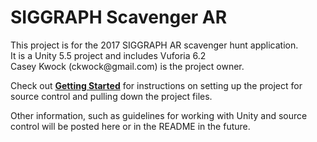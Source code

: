 <h1>SIGGRAPH Scavenger AR</h1>
This project is for the 2017 SIGGRAPH AR scavenger hunt application.<br />
It is a Unity 5.5 project and includes Vuforia 6.2<br />
Casey Kwock (ckwock@gmail.com) is the project owner.<br />

Check out <b>[Getting Started](getting-started)</b> for instructions on setting up the project for source control and pulling down the project files.

Other information, such as guidelines for working with Unity and source control will be posted here or in the README in the future.